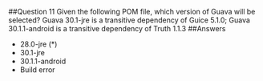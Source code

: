 ##Question 11
Given the following POM file, which version of Guava will be selected? Guava 30.1-jre is a transitive dependency of Guice 5.1.0; Guava 30.1.1-android is a transitive dependency of Truth 1.1.3
##Answers
* 28.0-jre (*)
* 30.1-jre
* 30.1.1-android
* Build error

